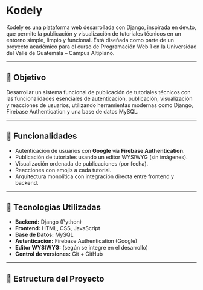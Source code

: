 # Kodely

Kodely es una plataforma web desarrollada con Django, inspirada en dev.to, que permite la publicación y visualización de tutoriales técnicos en un entorno simple, limpio y funcional. Está diseñada como parte de un proyecto académico para el curso de Programación Web 1 en la Universidad del Valle de Guatemala – Campus Altiplano.

---

## 🎯 Objetivo

Desarrollar un sistema funcional de publicación de tutoriales técnicos con las funcionalidades esenciales de autenticación, publicación, visualización y reacciones de usuarios, utilizando herramientas modernas como Django, Firebase Authentication y una base de datos MySQL.

---

## 🚀 Funcionalidades

- Autenticación de usuarios con **Google** vía **Firebase Authentication**.
- Publicación de tutoriales usando un editor WYSIWYG (sin imágenes).
- Visualización ordenada de publicaciones (por fecha).
- Reacciones con emojis a cada tutorial.
- Arquitectura monolítica con integración directa entre frontend y backend.

---

## 🧱 Tecnologías Utilizadas

- **Backend:** Django (Python)
- **Frontend:** HTML, CSS, JavaScript
- **Base de Datos:** MySQL
- **Autenticación:** Firebase Authentication (Google)
- **Editor WYSIWYG:** (según se integre en el desarrollo)
- **Control de versiones:** Git + GitHub

---

## 📂 Estructura del Proyecto

